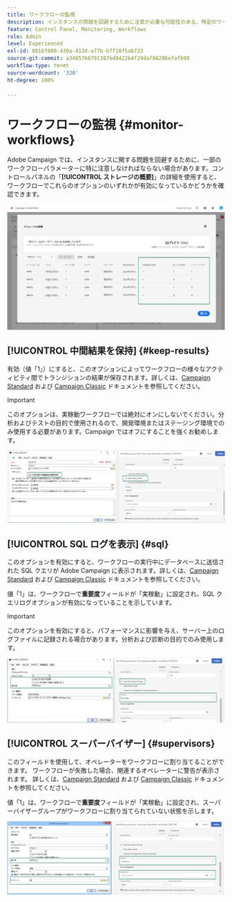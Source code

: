 ```yaml
---
title: ワークフローの監視
description: インスタンスの問題を回避するために注意が必要な可能性のある、特定のワークフローパラメーターの監視方法を説明します。
feature: Control Panel, Monitoring, Workflows
role: Admin
level: Experienced
exl-id: 8016f800-430a-413d-a77b-b7f18f5ab733
source-git-commit: a3485766791387bd9422b4f29daf86296efafb98
workflow-type: tm+mt
source-wordcount: '320'
ht-degree: 100%

---
```


# ワークフローの監視 {#monitor-workflows}

<!-- Clean paused and completed workflows

When [!DNL Adobe Campaign] workflows are paused or completed, they leave temporary tables on your instances database that consume space and can lead to performance issues.

Control Panel allows you to identify those workflows and clean the temporary resources generated on your instances.

>[!NOTE]
>
>Technically, this operation executes the **[!UICONTROL Database cleanup technical workflow]** that runs on your Campaign instance everyday (see [Campaign Standard](https://experienceleague.adobe.com/docs/campaign-standard/using/administrating/application-settings/technical-workflows.html#list-of-technical-workflows) and [Campaign Classic](https://experienceleague.adobe.com/docs/campaign-classic/using/monitoring-campaign-classic/data-processing/database-cleanup-workflow.html) documentation). 

To clean paused and completed workflows, follow these steps:

1. Navigate to the **[!UICONTROL Performance monitoring]** card.

1. In the **[!UICONTROL Databases]** tab, select the instance where you want to perform the operation.

1. Access the **[!UICONTROL Storage overview]** details, then filter the list on **[!UICONTROL Temporary tables]**. Learn more on **[!UICONTROL Storage overview]** in [this page](database-storage-overview.md).

    ![](assets/wkf-monitoring-filter.png)

1. All temporary tables generated on your instances by workflows and deliveries display. Click the **[!UICONTROL Clean now]** button to delete the resources generated by paused and completed workflows.

    ![](assets/wkf-monitoring-clean.png)

1. Once the operation is confirmed, you can track the estimated remaining time in the **[!UICONTROL Storage overview]** list.

    ![](assets/wkf-monitoring-in-progress.png)

Monitor workflow parameters -->

Adobe Campaign では、インスタンスに関する問題を回避するために、一部のワークフローパラメーターに特に注意しなければならない場合があります。コントロールパネルの「**[!UICONTROL ストレージの概要]**」の詳細を使用すると、ワークフローでこれらのオプションのいずれかが有効になっているかどうかを確認できます。

![](assets/wkf-monitoring-parameters.png)

## **[!UICONTROL 中間結果を保持]** {#keep-results}

有効（値「1」）にすると、このオプションによってワークフローの様々なアクティビティ間でトランジションの結果が保存されます。詳しくは、[Campaign Standard](https://experienceleague.adobe.com/docs/campaign-standard/using/managing-processes-and-data/executing-a-workflow/managing-execution-options.html?lang=ja) および [Campaign Classic](https://experienceleague.adobe.com/docs/campaign-classic/using/automating-with-workflows/introduction/workflow-best-practices.html?lang=ja#logs) ドキュメントを参照してください。

>[!IMPORTANT]
>
>このオプションは、実稼動ワークフローでは絶対にオンにしないでください。分析およびテストの目的で使用されるので、開発環境またはステージング環境でのみ使用する必要があります。Campaign ではオフにすることを強くお勧めします。

![](assets/wkf-monitoring-keep.png)

## **[!UICONTROL SQL ログを表示]** {#sql}

このオプションを有効にすると、ワークフローの実行中にデータベースに送信された SQL クエリが Adobe Campaign に表示されます。詳しくは、[Campaign Standard](https://experienceleague.adobe.com/docs/campaign-standard/using/managing-processes-and-data/executing-a-workflow/managing-execution-options.html?lang=ja) および [Campaign Classic](https://experienceleague.adobe.com/docs/campaign-classic/using/automating-with-workflows/advanced-management/workflow-properties.html?lang=ja#execution) ドキュメントを参照してください。

値「1」は、ワークフローで&#x200B;**重要度**&#x200B;フィールドが「実稼動」に設定され、SQL クエリログオプションが有効になっていることを示しています。

>[!IMPORTANT]
>
>このオプションを有効にすると、パフォーマンスに影響を与え、サーバー上のログファイルに記録される場合があります。分析および診断の目的でのみ使用します。

![](assets/wkf-monitoring-sql.png)

## **[!UICONTROL スーパーバイザー]** {#supervisors}

このフィールドを使用して、オペレーターをワークフローに割り当てることができます。 ワークフローが失敗した場合、関連するオペレーターに警告が表示されます。 詳しくは、[Campaign Standard](https://experienceleague.adobe.com/docs/campaign-standard/using/managing-processes-and-data/executing-a-workflow/monitoring-workflow-execution.html?lang=ja#error-management) および [Campaign Classic](https://experienceleague.adobe.com/docs/campaign-classic/using/automating-with-workflows/advanced-management/workflow-properties.html?lang=ja#error-management) ドキュメントを参照してください。

値「1」は、ワークフローで&#x200B;**重要度**&#x200B;フィールドが「実稼動」に設定され、スーパーバイザーグループがワークフローに割り当てられていない状態を示します。

![](assets/wkf-monitoring-supervisors.png)
